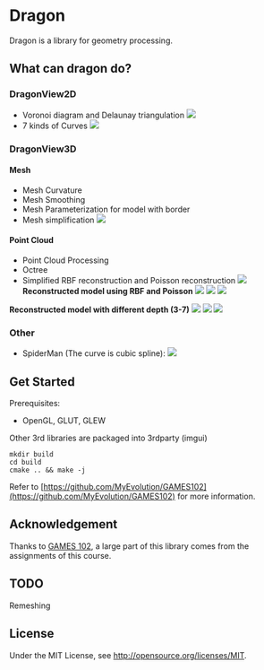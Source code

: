 # Dragon
Dragon is a library for geometry processing. 

## What can dragon do?
### DragonView2D
- Voronoi diagram and Delaunay triangulation
![](./image/dragon_voronoi.gif)
- 7 kinds of Curves
![](./image/dragon_curve.gif)

### DragonView3D
#### Mesh
- Mesh Curvature
- Mesh Smoothing
- Mesh Parameterization for model with border
- Mesh simplification
![](./image/dragon_mesh.gif)
#### Point Cloud
- Point Cloud Processing
- Octree
- Simplified RBF reconstruction and Poisson reconstruction
![](./image/dragon_pcd.gif)
**Reconstructed model using RBF and Poisson**
![](./image/arma_comp.jpg)
![](./image/dragon_comp.jpg)
![](./image/kitten_comp.jpg)

**Reconstructed model with different depth (3-7)**
![](./image/arma.jpg)
![](./image/dragon.jpg)
![](./image/kitten.jpg)
### Other  
- SpiderMan (The curve is cubic spline):
![](./image/dragon_spiderman.gif)

## Get Started
Prerequisites:
- OpenGL, GLUT, GLEW

Other 3rd libraries are packaged into 3rdparty (imgui)
```
mkdir build
cd build
cmake .. && make -j
```
Refer to [https://github.com/MyEvolution/GAMES102](https://github.com/MyEvolution/GAMES102) for more information.

## Acknowledgement

Thanks to [GAMES 102](http://staff.ustc.edu.cn/~lgliu/Courses/GAMES102_2020/default.html), a large part of this library comes from the assignments of this course.

## TODO
Remeshing
## License 
Under the MIT License, see http://opensource.org/licenses/MIT.
